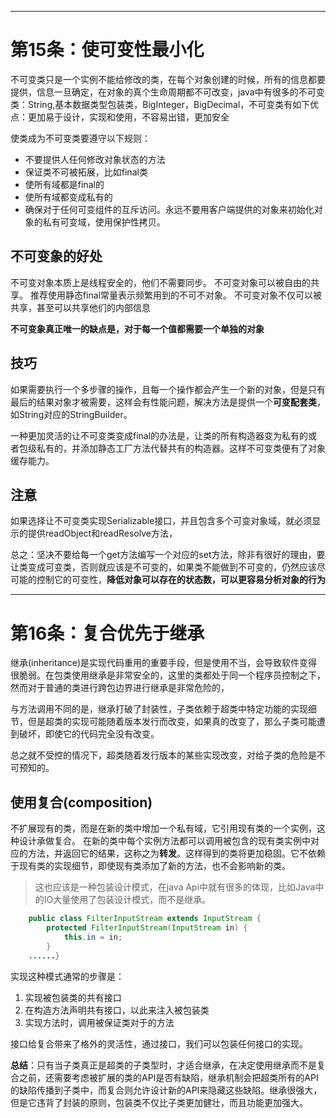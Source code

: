 
---
# 第15条：使可变性最小化

不可变类只是一个实例不能给修改的类，在每个对象创建的时候，所有的信息都要提供，信息一旦确定，在对象的真个生命周期都不可改变，java中有很多的不可变类：String,基本数据类型包装类，BigInteger，BigDecimal，不可变类有如下优点：更加易于设计，实现和使用，不容易出错，更加安全

使类成为不可变类要遵守以下规则：

- 不要提供人任何修改对象状态的方法
- 保证类不可被拓展，比如final类
- 使所有域都是final的
- 使所有域都变成私有的
- 确保对于任何可变组件的互斥访问。永远不要用客户端提供的对象来初始化对象的私有可变域，使用保护性拷贝。

## 不可变象的好处

不可变对象本质上是线程安全的，他们不需要同步。
不可变对象可以被自由的共享。
推荐使用静态final常量表示频繁用到的不可不对象。
不可变对象不仅可以被共享，甚至可以共享他们的内部信息

**不可变象真正唯一的缺点是，对于每一个值都需要一个单独的对象**

## 技巧

如果需要执行一个多步骤的操作，且每一个操作都会产生一个新的对象，但是只有最后的结果对象才被需要，这样会有性能问题，解决方法是提供一个**可变配套类**，如String对应的StringBuilder。

一种更加灵活的让不可变类变成final的办法是，让类的所有构造器变为私有的或者包级私有的，并添加静态工厂方法代替共有的构造器。这样不可变类便有了对象缓存能力。

## 注意

如果选择让不可变类实现Serializable接口，并且包含多个可变对象域，就必须显示的提供readObject和readResolve方法，

总之：坚决不要给每一个get方法编写一个对应的set方法，除非有很好的理由，要让类变成可变类，否则就应该是不可变的，如果类不能做到不可变的，仍然应该尽可能的控制它的可变性，**降低对象可以存在的状态数，可以更容易分析对象的行为**


---
# 第16条：复合优先于继承

继承(inheritance)是实现代码重用的重要手段，但是使用不当，会导致软件变得很脆弱。在包类使用继承是非常安全的，这里的类都处于同一个程序员控制之下，然而对于普通的类进行跨包边界进行继承是非常危险的，

与方法调用不同的是，继承打破了封装性，子类依赖于超类中特定功能的实现细节，但是超类的实现可能随着版本发行而改变，如果真的改变了，那么子类可能遭到破坏，即使它的代码完全没有改变。

总之就不受控的情况下，超类随着发行版本的某些实现改变，对给子类的危险是不可预知的。

## 使用复合(composition)

不扩展现有的类，而是在新的类中增加一个私有域，它引用现有类的一个实例，这种设计承做复合。
在新的类中每个实例方法都可以调用被包含的现有类实例中对应的方法，并返回它的结果，这称之为**转发**。这样得到的类将更加稳固。它不依赖于现有类的实现细节，即使现有类添加了新的方法，也不会影响新的类。

>这也应该是一种包装设计模式，在java Api中就有很多的体现，比如Java中的IO大量使用了包装设计模式，而不是继承。
 
```java
    public class FilterInputStream extends InputStream {
        protected FilterInputStream(InputStream in) {
            this.in = in;
        }
    ......}
```

实现这种模式通常的步骤是：

1. 实现被包装类的共有接口
2. 在构造方法声明共有接口，以此来注入被包装类
3. 实现方法时，调用被保证类对于的方法

接口给复合带来了格外的灵活性，通过接口，我们可以包装任何接口的实现。

**总结**：只有当子类真正是超类的子类型时，才适合继承，在决定使用继承而不是复合之前，还需要考虑被扩展的类的API是否有缺陷，继承机制会把超类所有的API的缺陷传播到子类中，而复合则允许设计新的API来隐藏这些缺陷。继承很强大，但是它违背了封装的原则，包装类不仅比子类更加健壮，而且功能更加强大。